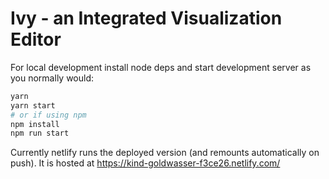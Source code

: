 # Ivy - an Integrated Visualization Editor

For local development install node deps and start development server as you normally would:

```sh
yarn
yarn start
# or if using npm
npm install
npm run start
```

Currently netlify runs the deployed version (and remounts automatically on push). It is hosted at https://kind-goldwasser-f3ce26.netlify.com/
